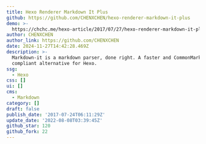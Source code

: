 ```yaml
---
title: Hexo Renderer Markdown It Plus
github: https://github.com/CHENXCHEN/hexo-renderer-markdown-it-plus
demo: >-
  https://chchc.me/hexo-article/2017/07/27/hexo-renderer-markdown-it-plus-plugin-demo/
author: CHENXCHEN
author_link: https://github.com/CHENXCHEN
date: 2024-11-27T14:42:28.469Z
description: >-
  Markdown-it is a markdown parser, done right. A faster and CommonMark
  compliant alternative for Hexo.
ssg:
  - Hexo
css: []
ui: []
cms:
  - Markdown
category: []
draft: false
publish_date: '2017-07-24T06:11:29Z'
update_date: '2022-08-08T03:39:45Z'
github_star: 120
github_fork: 22
---
```

